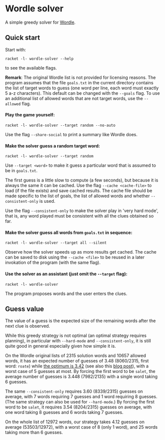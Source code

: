 # Wordle solver

A simple greedy solver for [Wordle](https://www.powerlanguage.co.uk/wordle/).

## Quick start

Start with:
```shell
racket -l- wordle-solver --help
```
to see the available flags.

**Remark**:
The original Wordle list is not provided for licensing reasons. The program 
assumes that the file `goals.txt` in the current directory contains the list 
of target words to guess (one word per line, each word must exactly 5 a-z 
characters). This default can be changed with the `--goals` flag. To use an 
additional list of allowed words that are not target words, use the 
`--allowed` flag. 

#### Play the game yourself:
```shell
racket -l- wordle-solver --target random --no-auto
```

Use the flag `--share-social` to print a summary like Wordle does.

#### Make the solver guess a random target word:
```shell
racket -l- wordle-solver --target random 
```
Use `--target <word>` to make it guess a particular word that is assumed to be in `goals.txt`.

The first guess is a little slow to compute (a few seconds), but because it 
is always the same it can be cached. Use the flag `--cache <cache-file>` to 
load (if the file exists) and save cached results. The cache file should be made 
specific to the list of goals, the list of allowed words and whether 
`--consistent-only` is used.

Use the flag `--consistent-only` to make the solver play in 'very hard mode', that is,
any word played must be consistent with all the clues obtained so far.

#### Make the solver guess all words from `goals.txt` in sequence:
```shell
racket -l- wordle-solver --target all --silent
```
Observe how the solver speeds up as more results get cached. The cache can be saved to disk
using the `--cache <file>` to be reused in a later invokation of the program (with the same flag).

#### Use the solver as an assistant (just omit the `--target` flag):
```shell
racket -l- wordle-solver 
```
The program proposes words and the user enters the clues.


## Guess value

The value of a guess is the expected size of the remaining words
after the next clue is observed.

While this greedy strategy is not optimal (an optimal strategy requires planning),
in particular with `--hard-mode` and `--consistent-only`,
it is still quite good in general especially given how simple it is.

On the Wordle original lists of 2315 solution words and 10657 allowed words,
it has an expected number of guesses of 3.48 (8060/2315, first word: `roate`) while [the optimum
is 3.42](http://sonorouschocolate.com/notes/index.php?title=The_best_strategies_for_Wordle#Assumptions_about_the_rules_of_Wordle)
(see also this [blog post](https://www.poirrier.ca/notes/wordle-optimal/)),
with a worst case of 5 guesses at most.
By forcing the first word to be `salet`, the average number of guesses is 3.448 (7982/2135) with a single word taking 6 guesses.


The same `--consistent-only` requires 3.60 (8339/2315) guesses on average, with 7 words requiring 7 guesses
and 1 word requiring 8 guesses. (The same strategy can also be used for `--hard-mode`.)
By forcing the first word to be `salet`, it requires 3.54 (8204/2315) guesses on average,
with one word taking 8 guesses and 6 words taking 7 guesses.

On the whole list of 12972 words, our strategy takes 4.12 guesses on average (53503/12972),
with a worst case of 8 (only 1 word), and 25 words taking more than 6 guesses.
